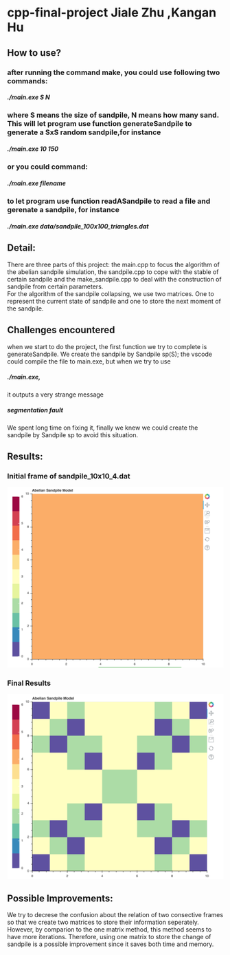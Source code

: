 # cpp-final-project Jiale Zhu ,Kangan Hu
## How to use?
### after running the command make, you could use following two commands:
##### ./main.exe S N 
### where S means the size of sandpile, N means how many sand. This will let program use function generateSandpile to generate a SxS random sandpile,for instance
##### ./main.exe 10 150 
### or you could command:
##### ./main.exe filename
### to let program use function readASandpile to read a file and gerenate a sandpile, for instance 
##### ./main.exe data/sandpile_100x100_triangles.dat

## Detail:
There are three parts of this project: the main.cpp to focus the algorithm of the abelian sandpile simulation, the sandpile.cpp to cope with the stable of certain sandpile and the make_sandpile.cpp to deal with the construction of sandpile from certain parameters. \
For the algorithm of the sandpile collapsing, we use two matrices. One to represent the current state of sandpile and one to store the next moment of the sandpile.

## Challenges encountered
when we start to do the project, the first function we try to complete is generateSandpile. We create the sandpile by Sandpile sp(S); the vscode could compile the file to main.exe, but when we try to use 
##### ./main.exe, 
it outputs a very strange message
##### segmentation fault
We spent long time on fixing it, finally we knew we could create the sandpile by Sandpile sp to avoid this situation.

## Results:
<p align="center">
	<h3>Initial frame of sandpile_10x10_4.dat</h3>
	<img src="./img/Initial.png" />
	<h3>Final Results</h3>
	<img src="./img/End.png" />
</p>

## Possible Improvements:
We try to decrese the confusion about the relation of two consective frames so that we create two matrices to store their information seperately. However, by comparion to the one matrix method, this method seems to have more iterations. Therefore, using one matrix to store the change of sandpile is a possible improvement since it saves both time and memory.
